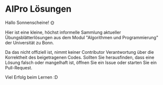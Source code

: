# AlPro Lösungen

Hallo Sonnenscheine! :sun_with_face:

Hier ist eine kleine, höchst informelle Sammlung aktueller Übungsblätterlösungen
aus dem Modul "Algorithmen und Programmierung" der Universität zu Bonn. 

Da das nicht offiziell ist, nimmt keiner Contributor Verantwortung über die Korrektheit des beigetragenen Codes.
Sollten Sie herausfinden, dass eine Lösung falsch oder mangelhaft ist, öffnen Sie ein Issue oder starten Sie ein Pull-Request. 

Viel Erfolg beim Lernen :D